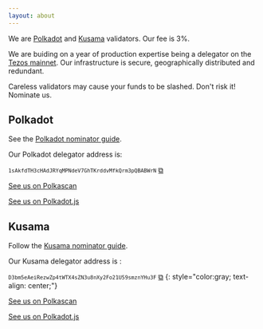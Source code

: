 ```yaml
---
layout: about
---
```


<script src="{{ base.url | prepend: site.url }}/assets/js/clipboard-polyfill.promise.js"></script>
We are [Polkadot](https://polkadot.network) and [Kusama](https://kusama.network/) validators. Our fee is 3%.

We are buiding on a year of production expertise being a delegator on the [Tezos mainnet](xtz.html). Our infrastructure is secure, geographically distributed and redundant.

Careless validators may cause your funds to be slashed. Don't risk it! Nominate us.

## Polkadot

See the [Polkadot nominator guide](https://wiki.polkadot.network/docs/en/maintain-nominator).

Our Polkadot delegator address is:

<code style="font-size:75%;">1sAkfdTH3cHAdJRYqMPNdeV7GhTKrddvMfkQrm3pQBABWrN</code>  <a href="#!" onclick="clipboard.writeText('1sAkfdTH3cHAdJRYqMPNdeV7GhTKrddvMfkQrm3pQBABWrN');">⧉</a>

[See us on Polkascan](https://polkascan.io/polkadot-cc1/account/1sAkfdTH3cHAdJRYqMPNdeV7GhTKrddvMfkQrm3pQBABWrN)

[See us on Polkadot.js](https://polkadot.js.org/apps/#/staking/query/1sAkfdTH3cHAdJRYqMPNdeV7GhTKrddvMfkQrm3pQBABWrN)

## Kusama

Follow the [Kusama nominator guide](https://wiki.polkadot.network/docs/en/mirror-maintain-guides-how-to-nominate-kusama).

Our Kusama delegator address is :

<code style="font-size:75%;">D3bm5eAeiRezwZp4tWTX4sZN3u8nXy2Fo21U59smznYHu3F</code>  <a href="#!" onclick="clipboard.writeText('D3bm5eAeiRezwZp4tWTX4sZN3u8nXy2Fo21U59smznYHu3F');">⧉</a>
{: style="color:gray; text-align: center;"}

[See us on Polkascan](https://polkascan.io/pre/kusama/account/D3bm5eAeiRezwZp4tWTX4sZN3u8nXy2Fo21U59smznYHu3F)

[See us on Polkadot.js](https://polkadot.js.org/apps/#/staking/query/D3bm5eAeiRezwZp4tWTX4sZN3u8nXy2Fo21U59smznYHu3F)
